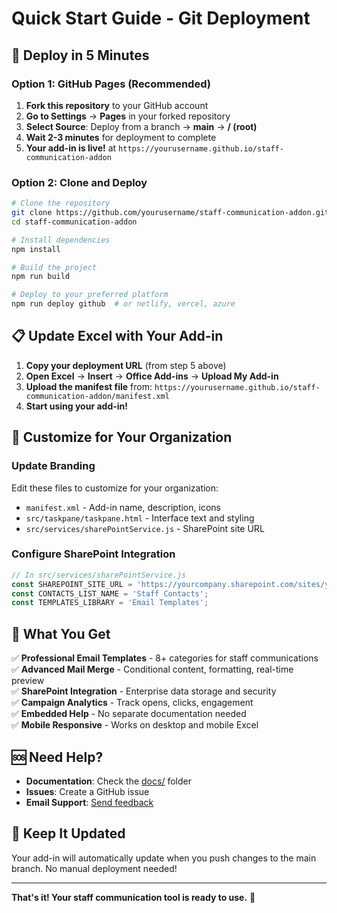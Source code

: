 # Quick Start Guide - Git Deployment

## 🚀 Deploy in 5 Minutes

### Option 1: GitHub Pages (Recommended)

1. **Fork this repository** to your GitHub account
2. **Go to Settings** → **Pages** in your forked repository
3. **Select Source**: Deploy from a branch → **main** → **/ (root)**
4. **Wait 2-3 minutes** for deployment to complete
5. **Your add-in is live!** at `https://yourusername.github.io/staff-communication-addon`

### Option 2: Clone and Deploy

```bash
# Clone the repository
git clone https://github.com/yourusername/staff-communication-addon.git
cd staff-communication-addon

# Install dependencies
npm install

# Build the project
npm run build

# Deploy to your preferred platform
npm run deploy github  # or netlify, vercel, azure
```

## 📋 Update Excel with Your Add-in

1. **Copy your deployment URL** (from step 5 above)
2. **Open Excel** → **Insert** → **Office Add-ins** → **Upload My Add-in**
3. **Upload the manifest file** from: `https://yourusername.github.io/staff-communication-addon/manifest.xml`
4. **Start using your add-in!**

## 🔧 Customize for Your Organization

### Update Branding
Edit these files to customize for your organization:
- `manifest.xml` - Add-in name, description, icons
- `src/taskpane/taskpane.html` - Interface text and styling
- `src/services/sharePointService.js` - SharePoint site URL

### Configure SharePoint Integration
```javascript
// In src/services/sharePointService.js
const SHAREPOINT_SITE_URL = 'https://yourcompany.sharepoint.com/sites/yoursite';
const CONTACTS_LIST_NAME = 'Staff Contacts';
const TEMPLATES_LIBRARY = 'Email Templates';
```

## 🎯 What You Get

✅ **Professional Email Templates** - 8+ categories for staff communications  
✅ **Advanced Mail Merge** - Conditional content, formatting, real-time preview  
✅ **SharePoint Integration** - Enterprise data storage and security  
✅ **Campaign Analytics** - Track opens, clicks, engagement  
✅ **Embedded Help** - No separate documentation needed  
✅ **Mobile Responsive** - Works on desktop and mobile Excel  

## 🆘 Need Help?

- **Documentation**: Check the [docs/](docs/) folder
- **Issues**: Create a GitHub issue
- **Email Support**: [Send feedback](mailto:support@yourcompany.com?subject=Staff%20Communication%20Add-in%20Support)

## 🔄 Keep It Updated

Your add-in will automatically update when you push changes to the main branch. No manual deployment needed!

---

**That's it! Your staff communication tool is ready to use.** 🎉

